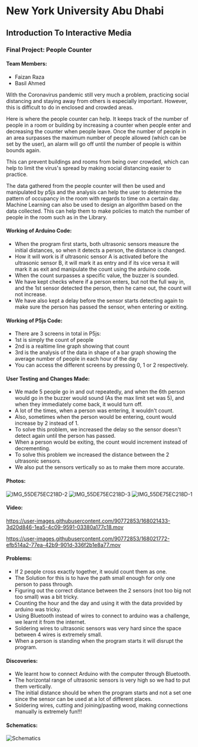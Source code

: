 # New York University Abu Dhabi
## Introduction To Interactive Media
### Final Project: People Counter

#### Team Members:
- Faizan Raza
- Basil Ahmed

With the Coronavirus pandemic still very much a problem, practicing social distancing and staying away from others is especially important. However, this is difficult to do in enclosed and crowded areas.

Here is where the people counter can help. It keeps track of the number of people in a room or building by increasing a counter when people enter and decreasing the counter when people leave. Once the number of people in an area surpasses the maximum number of people allowed (which can be set by the user), an alarm will go off until the number of people is within bounds again.

This can prevent buildings and rooms from being over crowded, which can help to limit the virus's spread by making social distancing easier to practice.

The data gathered from the people counter will then be used and manipulated by p5js and the analysis can help the user to determine the pattern of occupancy in the room with regards to time on a certain day. Machine Learning can also be used to design an algorithm based on the data collected. This can help them to make policies to match the number of people in the room such as in the Library.

#### Working of Arduino Code:
- When the program first starts, both ultrasonic sensors measure the initial distances, so when it detects a person, the distance is changed.
- How it will work is if ultrasonic sensor A is activated before the ultrasonic sensor B, it will mark it as entry and if its vice versa it will mark it as exit and manipulate the count using the arduino code.
- When the count surpasses a specific value, the buzzer is sounded.
- We have kept checks where if a person enters, but not the full way in, and the 1st sensor detected the person, then he came out, the count will not increase.
- We have also kept a delay before the sensor starts detecting again to make sure the person has passed the sensor, when entering or exiting.

#### Working of P5js Code:
- There are 3 screens in total in P5js: 
- 1st is simply the count of people 
- 2nd is a realtime line graph showing that count
- 3rd is the analysis of the data in shape of a bar graph showing the average number of people in each hour of the day
- You can access the different screens by pressing 0, 1 or 2 respectively.

#### User Testing and Changes Made:
- We made 5 people go in and out repeatedly, and when the 6th person would go in the buzzer would sound (As the max limit set was 5), and when they immediately come back, it would turn off.
- A lot of the times, when a person was entering, it wouldn't count.
- Also, sometimes when the person would be entering, count would increase by 2 instead of 1.
- To solve this problem, we increased the delay so the sensor doesn't detect again until the person has passed.
- When a person would be exiting, the count would increment instead of decrementing.
- To solve this problem we increased the distance between the 2 ultrasonic sensors.
- We also put the sensors vertically so as to make them more accurate.

#### Photos:
![IMG_55DE75EC218D-2](https://user-images.githubusercontent.com/90772853/167846040-36a0368d-187e-43a7-ad47-1e9f0bb83f10.jpeg)
![IMG_55DE75EC218D-3](https://user-images.githubusercontent.com/90772853/167846185-d39a4554-7ec8-4674-94b6-d4eab75aa7be.jpeg)
![IMG_55DE75EC218D-1](https://user-images.githubusercontent.com/90772853/167846210-ffb27a4c-ed22-4ef1-ab3b-a10ab404e66b.jpeg)
#### Video:
https://user-images.githubusercontent.com/90772853/168021433-3d20d846-1ea5-4c09-9591-03380a177c18.mov

https://user-images.githubusercontent.com/90772853/168021772-efb514a2-77ea-42b9-901d-336f2b1e8a77.mov




#### Problems:
- If 2 people cross exactly together, it would count them as one.
- The Solution for this is to have the path small enough for only one person to pass through.
- Figuring out the correct distance between the 2 sensors (not too big not too small) was a bit tricky.
- Counting the hour and the day and using it with the data provided by arduino was tricky.
- Using Bluetooth instead of wires to connect to arduino was a challenge, we learnt it from the internet.
- Soldering wires to ultrasonic sensors was very hard since the space between 4 wires is extremely small.
- When a person is standing when the program starts it will disrupt the program.

#### Discoveries:
- We learnt how to connect Arduino with the computer through Bluetooth.
- The horizontal range of ultrasonic sensors is very high so we had to put them vertically.
- The initial distance should be when the program starts and not a set one since the sensor can be used at a lot of different places.
- Soldering wires, cutting and joining/pasting wood, making connections manually is extremely fun!!!

#### Schematics:
![Schematics](https://user-images.githubusercontent.com/90772853/165177557-fec20518-bd57-4c3b-a011-5f04a6872fa2.jpeg)
